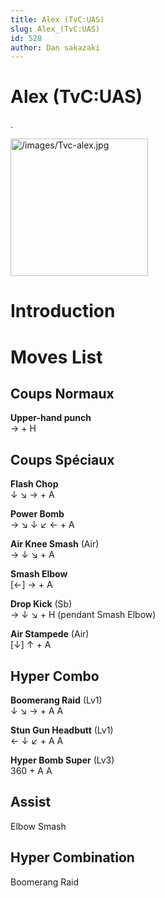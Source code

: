 ```yaml
---
title: Alex (TvC:UAS)
slug: Alex_(TvC:UAS)
id: 528
author: Dan sakazaki
---
```


# Alex (TvC:UAS)

.

<img src="/images/Tvc-alex.jpg" title="/images/Tvc-alex.jpg" width="220"
alt="/images/Tvc-alex.jpg" />  

# Introduction

# Moves List

## Coups Normaux

**Upper-hand punch**  
→ + H

## Coups Spéciaux

**Flash Chop**  
↓ ↘ → + A

**Power Bomb**  
→ ↘ ↓ ↙ ← + A

**Air Knee Smash** (Air)  
→ ↓ ↘ + A

**Smash Elbow**  
\[←\] → + A

**Drop Kick** (Sb)  
→ ↓ ↘ + H (pendant Smash Elbow)

**Air Stampede** (Air)  
\[↓\] ↑ + A

## Hyper Combo

**Boomerang Raid** (Lv1)  
↓ ↘ → + A A

**Stun Gun Headbutt** (Lv1)  
← ↓ ↙ + A A

**Hyper Bomb Super** (Lv3)  
360 + A A

## Assist

Elbow Smash

## Hyper Combination

Boomerang Raid
